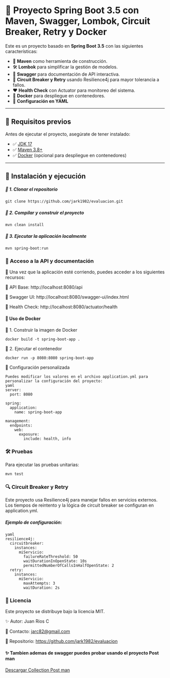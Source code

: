 # 📌 Proyecto Spring Boot 3.5 con Maven, Swagger, Lombok, Circuit Breaker, Retry y Docker

Este es un proyecto basado en **Spring Boot 3.5** con las siguientes características:

- 🚀 **Maven** como herramienta de construcción.
- 🛠️ **Lombok** para simplificar la gestión de modelos.
- 📜 **Swagger** para documentación de API interactiva.
- 🔄 **Circuit Breaker y Retry** usando Resilience4j para mayor tolerancia a fallos.
- ❤️ **Health Check** con Actuator para monitoreo del sistema.
- 🐳 **Docker** para despliegue en contenedores.
- 🔧 **Configuración en YAML** 

---

## 📌 Requisitos previos

Antes de ejecutar el proyecto, asegúrate de tener instalado:

- ✅ [JDK 17](https://adoptopenjdk.net/)
- ✅ [Maven 3.8+](https://maven.apache.org/download.cgi)
- ✅ [Docker](https://www.docker.com/get-started) (opcional para despliegue en contenedores)

---

## 🚀 Instalación y ejecución

##### 🔹 1. Clonar el repositorio

	git clone https://github.com/jark1982/evaluacion.git

##### 🔹 2. Compilar y construir el proyecto

	mvn clean install
	
##### 🔹 3. Ejecutar la aplicación localmente

	mvn spring-boot:run

### 📌 Acceso a la API y documentación
📢 Una vez que la aplicación esté corriendo, puedes acceder a los siguientes recursos:

📡 API Base: http://localhost:8080/api

📖 Swagger UI: http://localhost:8080/swagger-ui/index.html

🏥 Health Check: http://localhost:8080/actuator/health

#### 🐳 Uso de Docker
🔹 1. Construir la imagen de Docker

	docker build -t spring-boot-app .
🔹 2. Ejecutar el contenedor

	docker run -p 8080:8080 spring-boot-app

🔧 Configuración personalizada

	Puedes modificar los valores en el archivo application.yml para personalizar la configuración del proyecto:
	yaml
	server:
	  port: 8080
	
	spring:
	  application:
	    name: spring-boot-app
	
	management:
	  endpoints:
	    web:
	      exposure:
	        include: health, info
### 🛠️ Pruebas
Para ejecutar las pruebas unitarias:

	mvn test
	
### 🔍 Circuit Breaker y Retry
Este proyecto usa Resilience4j para manejar fallos en servicios externos.
Los tiempos de reintento y la lógica de circuit breaker se configuran en application.yml.

##### Ejemplo de configuración:

	yaml
	resilience4j:
	  circuitbreaker:
	    instances:
	      miServicio:
	        failureRateThreshold: 50
	        waitDurationInOpenState: 10s
	        permittedNumberOfCallsInHalfOpenState: 2
	  retry:
	    instances:
	      miServicio:
	        maxAttempts: 3
	        waitDuration: 2s

### 📜 Licencia
Este proyecto se distribuye bajo la licencia MIT.

✨ Autor: Juan Rios C

📧 Contacto: jarc82@gmail.com

📌 Repositorio: https://github.com/jark1982/evaluacion



#### ✨ Tambien ademas de swagger puedes probar usando el proyecto Post man
[Descargar Collection Post man](https://drive.google.com/file/d/18o5sabNhA5RIj-g2FdkPjLYmT1_GZp85/view?usp=drive_link)

